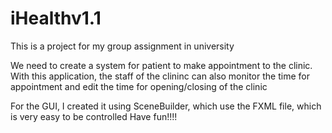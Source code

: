 # iHealthv1.1
This is a project for my group assignment in university

We need to create a system for patient to make appointment to the clinic.
With this application, the staff of the clininc can also monitor the time for appointment and edit 
the time for opening/closing of the clinic

For the GUI, I created it using SceneBuilder, which use the FXML file, which is very easy to be controlled
Have fun!!!!
